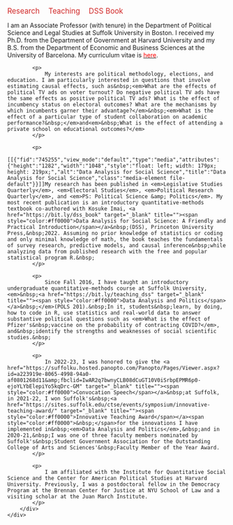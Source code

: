 <div style="display: flex; gap: 20px; margin-top: 10px;">
  <a href="https://ellaudet.github.io/research/" style="text-decoration: none; font-size: 1.2em; color: #d22b2b;">Research</a>
  <a href="https://ellaudet.github.io/teaching/" style="text-decoration: none; font-size: 1.2em; color: #d22b2b;">Teaching</a>
  <a href="https://ellaudet.github.io/dssbook/" style="text-decoration: none; font-size: 1.2em; color: #d22b2b;">DSS Book</a>
</div>

<div class="page">
	<div class="layoutArea">
		<div class="column">
			<p>
				I am an Associate Professor (with tenure) in the Department of Political Science and Legal Studies&nbsp;at Suffolk University in Boston. I received my Ph.D. from&nbsp;the Department of Government at Harvard University and my B.S. from the Department of Economic and Business Sciences at the University of Barcelona.&nbsp;My curriculum vitae is&nbsp;<a href="https://www.dropbox.com/scl/fi/s0k903ernvchi35fu6re2/Llaudet_CV_website.pdf?rlkey=fb02jzo91dc490pvdmowrgpcm&amp;dl=0" target="_blank" title=""><span style="color:#ff0000">here</span></a>.
			</p>

			<p>
				My interests are political methodology, elections, and education. I am particularly interested in questions that involve estimating causal effects, such as&nbsp;<em>What are the effects of political TV ads on voter turnout? Do negative political TV ads have the same effects as positive political TV ads? What is the effect of incumbency status on electoral outcomes? What are the mechanisms by which incumbents garner their advantage?</em>&nbsp;<em>What is the effect of a particular type of student collaboration on academic performance?&nbsp;</em>and<em>&nbsp;What is the effect of attending a private school on educational outcomes?</em>
			</p>

			<p>
				[[{"fid":"745255","view_mode":"default","type":"media","attributes":{"height":"1282","width":"1048","style":"float: left; width: 179px; height: 219px;","alt":"Data Analysis for Social Science","title":"Data Analysis for Social Science","class":"media-element file-default"}}]]My research has been published in <em>Legislative Studies Quarterly</em>, <em>Electoral Studies</em>, <em>Political Research Quarterly</em>, and <em>PS: Political Science &amp; Politics</em>. My most recent publication is an introductory quantitative-methods textbook co-authored with Kosuke Imai, <a href="https://bit.ly/dss_book" target="_blank" title=""><span style="color:#ff0000">Data Analysis for Social Science: A Friendly and Practical Introduction</span></a>&nbsp;(DSS), Princeton University Press,&nbsp;2022. Assuming no prior knowledge of statistics or coding and only minimal knowledge of math, the book teaches the fundamentals of survey research, predictive models, and causal inference&nbsp;while analyzing data from published research with the free and popular statistical program R.&nbsp;
			</p>

			<p>
				Since Fall 2016, I have taught an introductory undergraduate quantitative-methods course at Suffolk University,<em>&nbsp;<a href="https://bit.ly/teaching_dss" target="_blank" title=""><span style="color:#ff0000">Data Analysis and Politics</span></a>&nbsp;</em>(POLS 201).&nbsp;In it, students&nbsp;learn, by doing, how to code in R, use statistics and real-world data to answer substantive political questions such as <em>What is the effect of Pfizer's&nbsp;vaccine on the probability of contracting COVID?</em>, and&nbsp;identify the strengths and weaknesses of social scientific studies.&nbsp;
			</p>

			<p>
				In 2022-23, I was honored to give the <a href="https://suffolku.hosted.panopto.com/Panopto/Pages/Viewer.aspx?id=a223919e-8065-4998-94a0-af0801268d11&amp;fbclid=IwAR2q7bwnyCLB08dCuGT10V0iSrbpEPMR6p0-ejoYLYbElepiYo5kqDrc-GM" target="_blank" title=""><span style="color:#ff0000">Convocation Speech</span></a>&nbsp;at Suffolk, in 2021-22, I won Suffolk's&nbsp;<a href="https://sites.suffolk.edu/ctse/events/symposium/innovative-teaching-award/" target="_blank" title=""><span style="color:#ff0000">Innovative Teaching Award</span></a><span style="color:#ff0000">&nbsp;</span>for the innovations I have implemented in&nbsp;<em>Data Analysis and Politics</em>,&nbsp;and in 2020-21,&nbsp;I was one of three faculty members nominated by Suffolk's&nbsp;Student Government Association for the Outstanding College of Arts and Sciences'&nbsp;Faculty Member of the Year Award.
			</p>

			<p>
				I am affiliated with the Institute for Quantitative Social Science and the Center for American Political Studies at Harvard University. Previously, I was a postdoctoral fellow in the Democracy Program at the Brennan Center for Justice at NYU School of Law and a visiting scholar at the Juan March Institute.
			</p>
		</div>
	</div>
</div>
